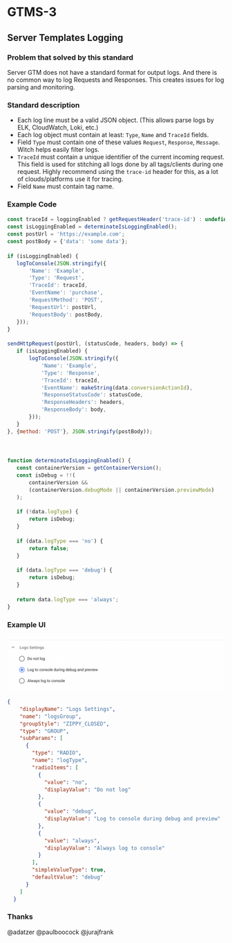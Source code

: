 # GTMS-3
## Server Templates Logging

### Problem that solved by this standard

Server GTM does not have a standard format for output logs.
And there is no common way to log Requests and Responses.
This creates issues for log parsing and monitoring.

### Standard description

- Each log line must be a valid JSON object. (This allows parse logs by ELK, CloudWatch, Loki, etc.)
- Each log object must contain at least: `Type`, `Name` and `TraceId` fields.
- Field `Type` must contain one of these values `Request`, `Response`, `Message`. Witch helps easily filter logs.
- `TraceId` must contain a unique identifier of the current incoming request. This field is used for stitching all logs done by all tags/clients during one request. Highly recommend using the `trace-id` header for this, as a lot of clouds/platforms use it for tracing. 
- Field `Name` must contain tag name.

### Example Code

 ```js
const traceId = loggingEnabled ? getRequestHeader('trace-id') : undefined;
const isLoggingEnabled = determinateIsLoggingEnabled();
const postUrl = 'https://example.com';
const postBody = {'data': 'some data'};

if (isLoggingEnabled) {
    logToConsole(JSON.stringify({
        'Name': 'Example',
        'Type': 'Request',
        'TraceId': traceId,
        'EventName': 'purchase',
        'RequestMethod': 'POST',
        'RequestUrl': postUrl,
        'RequestBody': postBody,
    }));
}

sendHttpRequest(postUrl, (statusCode, headers, body) => {
    if (isLoggingEnabled) {
        logToConsole(JSON.stringify({
            'Name': 'Example',
            'Type': 'Response',
            'TraceId': traceId,
            'EventName': makeString(data.conversionActionId),
            'ResponseStatusCode': statusCode,
            'ResponseHeaders': headers,
            'ResponseBody': body,
        }));
    }
}, {method: 'POST'}, JSON.stringify(postBody));



function determinateIsLoggingEnabled() {
    const containerVersion = getContainerVersion();
    const isDebug = !!(
        containerVersion &&
        (containerVersion.debugMode || containerVersion.previewMode)
    );

    if (!data.logType) {
        return isDebug;
    }

    if (data.logType === 'no') {
        return false;
    }

    if (data.logType === 'debug') {
        return isDebug;
    }

    return data.logType === 'always';
}
```


### Example UI

![UI](/images/gtms-3-ui.png)

```json
{
    "displayName": "Logs Settings",
    "name": "logsGroup",
    "groupStyle": "ZIPPY_CLOSED",
    "type": "GROUP",
    "subParams": [
      {
        "type": "RADIO",
        "name": "logType",
        "radioItems": [
          {
            "value": "no",
            "displayValue": "Do not log"
          },
          {
            "value": "debug",
            "displayValue": "Log to console during debug and preview"
          },
          {
            "value": "always",
            "displayValue": "Always log to console"
          }
        ],
        "simpleValueType": true,
        "defaultValue": "debug"
      }
    ]
  }
```


### Thanks

@adatzer 
@paulboocock
@jurajfrank
